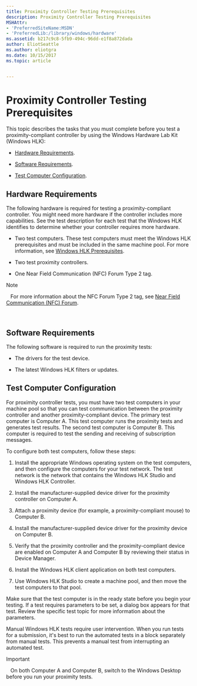 ```yaml
---
title: Proximity Controller Testing Prerequisites
description: Proximity Controller Testing Prerequisites
MSHAttr:
- 'PreferredSiteName:MSDN'
- 'PreferredLib:/library/windows/hardware'
ms.assetid: b217c9c8-5fb9-494c-96dd-e1f8a872dada
author: EliotSeattle
ms.author: eliotgra
ms.date: 10/15/2017
ms.topic: article


---
```


# Proximity Controller Testing Prerequisites


This topic describes the tasks that you must complete before you test a proximity-compliant controller by using the Windows Hardware Lab Kit (Windows HLK):

-   [Hardware Requirements](#bkmk-hardwarerequirements).

-   [Software Requirements](#bkmk-softwarerequirements).

-   [Test Computer Configuration](#bkmk-testcomputerconfiguration).

## <span id="BKMK_HardwareRequirements"></span><span id="bkmk-hardwarerequirements"></span><span id="BKMK_HARDWAREREQUIREMENTS"></span>Hardware Requirements


The following hardware is required for testing a proximity-compliant controller. You might need more hardware if the controller includes more capabilities. See the test description for each test that the Windows HLK identifies to determine whether your controller requires more hardware.

-   Two test computers. These test computers must meet the Windows HLK prerequisites and must be included in the same machine pool. For more information, see [Windows HLK Prerequisites](..\getstarted\windows-hlk-prerequisites.md).

-   Two test proximity controllers.

-   One Near Field Communication (NFC) Forum Type 2 tag.

>[!NOTE]
>  
For more information about the NFC Forum Type 2 tag, see [Near Field Communication (NFC) Forum](http://go.microsoft.com/fwlink/?LinkID=236991).

 

## <span id="BKMK_SoftwareRequirements"></span><span id="bkmk-softwarerequirements"></span><span id="BKMK_SOFTWAREREQUIREMENTS"></span>Software Requirements


The following software is required to run the proximity tests:

-   The drivers for the test device.

-   The latest Windows HLK filters or updates.

## <span id="BKMK_TestComputerConfiguration"></span><span id="bkmk-testcomputerconfiguration"></span><span id="BKMK_TESTCOMPUTERCONFIGURATION"></span>Test Computer Configuration


For proximity controller tests, you must have two test computers in your machine pool so that you can test communication between the proximity controller and another proximity-compliant device. The primary test computer is Computer A. This test computer runs the proximity tests and generates test results. The second test computer is Computer B. This computer is required to test the sending and receiving of subscription messages.

To configure both test computers, follow these steps:

1.  Install the appropriate Windows operating system on the test computers, and then configure the computers for your test network. The test network is the network that contains the Windows HLK Studio and Windows HLK Controller.

2.  Install the manufacturer-supplied device driver for the proximity controller on Computer A.

3.  Attach a proximity device (for example, a proximity-compliant mouse) to Computer B.

4.  Install the manufacturer-supplied device driver for the proximity device on Computer B.

5.  Verify that the proximity controller and the proximity-compliant device are enabled on Computer A and Computer B by reviewing their status in Device Manager.

6.  Install the Windows HLK client application on both test computers.

7.  Use Windows HLK Studio to create a machine pool, and then move the test computers to that pool.

Make sure that the test computer is in the ready state before you begin your testing. If a test requires parameters to be set, a dialog box appears for that test. Review the specific test topic for more information about the parameters.

Manual Windows HLK tests require user intervention. When you run tests for a submission, it's best to run the automated tests in a block separately from manual tests. This prevents a manual test from interrupting an automated test.

>[!IMPORTANT]
>  
On both Computer A and Computer B, switch to the Windows Desktop before you run your proximity tests.

 

 

 






